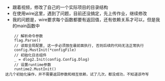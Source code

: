 - 跟着视频，修改了自己的一个实际项目的目录结构
- 在使用wire这里，遇到了问题，目前还没搞定，先上传作业，继续修改
- 我的问题是，wire要求每个函数都要有返回值，还有依赖关系才可以，但是我的main函数中
```
	// 解析命令参数
	flag.Parse()
	// 读取全局配置, 这一步必须放在最前面执行, 否则后续的代码无法正常执行
	config.MustInit(*configFile)
	// 初始化日志组件
	_ = dlog2.Init(config.Config.Dlog)
	// 设置runtime参数
	runtime2.MustInit()
这几个初始化操作，并不需要返回参数和相互依赖，试了几次，都没成功，不知道该咋写
```
